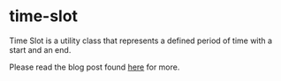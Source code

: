 # time-slot
Time Slot is a utility class that represents a defined period of time with a start and an end.

Please read the blog post found [here](https://lucasgauk.com/Time-Slots-as-Set-Theory/) for more.
